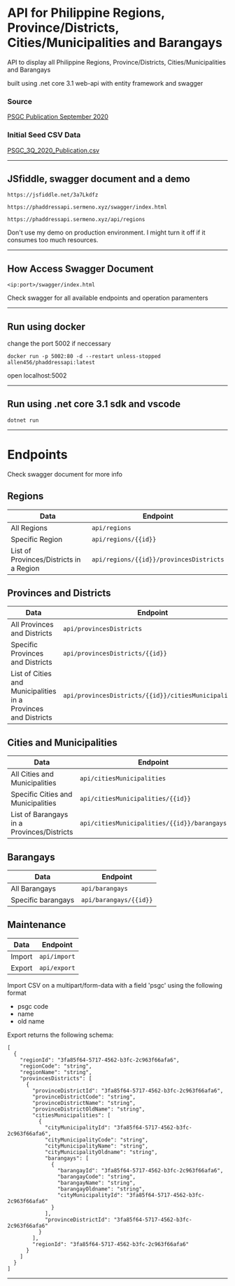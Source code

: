 # API for Philippine Regions, Province/Districts, Cities/Municipalities and Barangays

API to display all Philippine Regions, Province/Districts, Cities/Municipalities and Barangays 

built using .net core 3.1 web-api with entity framework and swagger

### Source 
[PSGC Publication September 2020](https://psa.gov.ph/sites/default/files/attachments/ird/specialrelease/PSGC%203Q%202020%20Publication.xlsx)

### Initial Seed CSV Data
[PSGC_3Q_2020_Publication.csv](./PSGC_3Q_2020_Publication.csv)

-----------------

## JSfiddle, swagger document and a demo
```
https://jsfiddle.net/3a7Lkdfz
```
```
https://phaddressapi.sermeno.xyz/swagger/index.html
```
```
https://phaddressapi.sermeno.xyz/api/regions
```
Don't use my demo on production environment. I might turn it off if it consumes too much resources.

-----------------

## How Access Swagger Document

```
<ip:port>/swagger/index.html
```
Check swagger for all available endpoints and operation paramenters

------------------

## Run using docker
change the port 5002 if neccessary
```
docker run -p 5002:80 -d --restart unless-stopped allen456/phaddressapi:latest
```
open localhost:5002

-----------------

## Run using .net core 3.1 sdk and vscode

```
dotnet run
```

-----------------

# Endpoints
Check swagger document for more info
## Regions
Data | Endpoint
------------ | -------------
All Regions | ```api/regions```
Specific Region | ```api/regions/{{id}}```
List of Provinces/Districts in a Region | ```api/regions/{{id}}/provincesDistricts```
## Provinces and Districts
Data | Endpoint
------------ | -------------
All Provinces and Districts | ```api/provincesDistricts```
Specific Provinces and Districts | ```api/provincesDistricts/{{id}}```
List of Cities and Municipalities in a Provinces and Districts | ```api/provincesDistricts/{{id}}/citiesMunicipalities```
## Cities and Municipalities
Data | Endpoint
------------ | -------------
All Cities and Municipalities | ```api/citiesMunicipalities```
Specific Cities and Municipalities | ```api/citiesMunicipalities/{{id}}```
List of Barangays in a Provinces/Districts | ```api/citiesMunicipalities/{{id}}/barangays```
## Barangays
Data | Endpoint
------------ | -------------
All Barangays | ```api/barangays```
Specific barangays | ```api/barangays/{{id}}```
## Maintenance
Data | Endpoint
------------ | -------------
Import | ```api/import``` 
Export | ```api/export```

Import CSV on a multipart/form-data with a field 'psgc' using the following format
- psgc code
- name
- old name

Export returns the following schema:
```
[
  {
    "regionId": "3fa85f64-5717-4562-b3fc-2c963f66afa6",
    "regionCode": "string",
    "regionName": "string",
    "provincesDistricts": [
      {
        "provinceDistrictId": "3fa85f64-5717-4562-b3fc-2c963f66afa6",
        "provinceDistrictCode": "string",
        "provinceDistrictName": "string",
        "provinceDistrictOldName": "string",
        "citiesMunicipalities": [
          {
            "cityMunicipalityId": "3fa85f64-5717-4562-b3fc-2c963f66afa6",
            "cityMunicipalityCode": "string",
            "cityMunicipalityName": "string",
            "cityMunicipalityOldname": "string",
            "barangays": [
              {
                "barangayId": "3fa85f64-5717-4562-b3fc-2c963f66afa6",
                "barangayCode": "string",
                "barangayName": "string",
                "barangayOldname": "string",
                "cityMunicipalityId": "3fa85f64-5717-4562-b3fc-2c963f66afa6"
              }
            ],
            "provinceDistrictId": "3fa85f64-5717-4562-b3fc-2c963f66afa6"
          }
        ],
        "regionId": "3fa85f64-5717-4562-b3fc-2c963f66afa6"
      }
    ]
  }
]
```

-----------------
